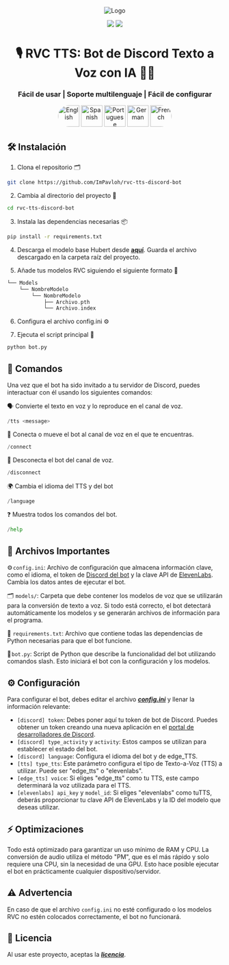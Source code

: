 <div align="center">
  
![Logo](https://support.discord.com/hc/article_attachments/115002567312/Robot.gif)
  
<a href="https://github.com/ImPavloh/rvc-tts-discord-bot" target="_blank"><img src="https://img.shields.io/github/license/impavloh/rvc-tts-discord-bot?style=for-the-badge&logo=github&logoColor=white"></a>
<a href="https://twitter.com/ImPavloh" target="_blank"><img src="https://img.shields.io/badge/Pavloh-%231DA1F2.svg?style=for-the-badge&logo=twitter&logoColor=white"></a>

<h1>🎙️ RVC TTS: Bot de Discord Texto a Voz  con IA 🤖💬</h1>
<h3>Fácil de usar | Soporte multilenguaje | Fácil de configurar</h3>

<a href="README.md"><img alt="English" src="https://unpkg.com/language-icons/icons/en.svg" width="50px" style="border-top-left-radius: 25px; border-bottom-left-radius: 25px;"></a>
<a href="README_es.md"><img alt="Spanish" src="https://unpkg.com/language-icons/icons/es.svg" width="50px"></a>
<a href="README_pt.md"><img alt="Portuguese" src="https://unpkg.com/language-icons/icons/pt.svg" width="50px"></a>
<a href="README_de.md"><img alt="German" src="https://unpkg.com/language-icons/icons/de.svg" width="50px"></a>
<a href="README_fr.md"><img alt="French" src="https://unpkg.com/language-icons/icons/fr.svg" width="50px" style="border-top-right-radius: 25px; border-bottom-right-radius: 25px;"></a>
</div>

## 🛠️ Instalación

1. Clona el repositorio 🗂️ 
```bash
git clone https://github.com/ImPavloh/rvc-tts-discord-bot
```

2. Cambia al directorio del proyecto 📁 
```bash
cd rvc-tts-discord-bot
```

3. Instala las dependencias necesarias 📦
```bash
pip install -r requirements.txt
```

4. Descarga el modelo base Hubert desde **[aquí](https://huggingface.co/spaces/ImPavloh/RVC-TTS-Demo/resolve/main/hubert_base.pt)**. Guarda el archivo descargado en la carpeta raíz del proyecto.

5. Añade tus modelos RVC siguiendo el siguiente formato 📂
```Swift
└── Models
    └── NombreModelo
        └── NombreModelo
            ├── Archivo.pth
            └── Archivo.index
```

6. Configura el archivo config.ini ⚙️

7. Ejecuta el script principal 🚀
```bash
python bot.py
```

## 📝 Comandos 

Una vez que el bot ha sido invitado a tu servidor de Discord, puedes interactuar con él usando los siguientes comandos:

🗣️ Convierte el texto en voz y lo reproduce en el canal de voz.
```python
/tts <message>
```

🔗 Conecta o mueve el bot al canal de voz en el que te encuentras.
```python
/connect
```

🔌 Desconecta el bot del canal de voz.
```python
/disconnect
```

🌍 Cambia el idioma del TTS y del bot
```python
/language
```

❓ Muestra todos los comandos del bot.
```python
/help
```

## 📄 Archivos Importantes

⚙️ `config.ini`: Archivo de configuración que almacena información clave, como el idioma, el token de [Discord del bot](https://discord.com/developers/applications) y la clave API de [ElevenLabs](https://elevenlabs.io). Cambia los datos antes de ejecutar el bot.

🗂️ `models/`: Carpeta que debe contener los modelos de voz que se utilizarán para la conversión de texto a voz. Si todo está correcto, el bot detectará automáticamente los modelos y se generarán archivos de información para el programa.

📑 `requirements.txt`: Archivo que contiene todas las dependencias de Python necesarias para que el bot funcione.

🤖 `bot.py`: Script de Python que describe la funcionalidad del bot utilizando comandos slash. Esto iniciará el bot con la configuración y los modelos.

## ⚙️ Configuración

Para configurar el bot, debes editar el archivo ***[config.ini](https://github.com/ImPavloh/cpu-rvc-tts-discord-bot/blob/main/config.ini)*** y llenar la información relevante:

- `[discord] token`: Debes poner aquí tu token de bot de Discord. Puedes obtener un token creando una nueva aplicación en el [portal de desarrolladores de Discord](https://discord.com/developers/applications).
- `[discord] type_activity` y `activity`: Estos campos se utilizan para establecer el estado del bot.
- `[discord] language`: Configura el idioma del bot y de edge_TTS.
- `[tts] type_tts`: Este parámetro configura el tipo de Texto-a-Voz (TTS) a utilizar. Puede ser "edge_tts" o "elevenlabs".
- `[edge_tts] voice`: Si eliges "edge_tts" como tu TTS, este campo determinará la voz utilizada para el TTS.
- `[elevenlabs] api_key` y `model_id`: Si eliges "elevenlabs" como tuTTS, deberás proporcionar tu clave API de ElevenLabs y la ID del modelo que deseas utilizar.

## ⚡ Optimizaciones

Todo está optimizado para garantizar un uso mínimo de RAM y CPU. La conversión de audio utiliza el método "PM", que es el más rápido y solo requiere una CPU, sin la necesidad de una GPU. Esto hace posible ejecutar el bot en prácticamente cualquier dispositivo/servidor.

## ⚠️ Advertencia

En caso de que el archivo `config.ini` no esté configurado o los modelos RVC no estén colocados correctamente, el bot no funcionará.

## 📝 Licencia

Al usar este proyecto, aceptas la ***[licencia](https://github.com/ImPavloh/rvc-tts-discord-bot/blob/main/LICENSE)***.
